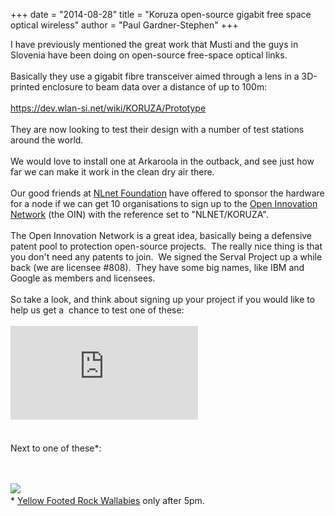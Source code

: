 +++
date = "2014-08-28"
title = "Koruza open-source gigabit free space optical wireless"
author = "Paul Gardner-Stephen"
+++

<div class="post-body entry-content" id="post-body-5021748605628539330" itemprop="description articleBody">
I have previously mentioned the great work that Musti and the guys in Slovenia have been doing on open-source free-space optical links. <br/>
<br/>
Basically they use a gigabit fibre transceiver aimed through a lens in a 3D-printed enclosure to beam data over a distance of up to 100m:<br/>
<br/>
<a href="https://dev.wlan-si.net/wiki/KORUZA/Prototype">https://dev.wlan-si.net/wiki/KORUZA/Prototype</a><br/>
<br/>
They are now looking to test their design with a number of test stations around the world.<br/>
<br/>
We would love to install one at Arkaroola in the outback, and see just how far we can make it work in the clean dry air there.<br/>
<br/>
Our good friends at <a href="http://nlnet.nl/">NLnet Foundation</a> have offered to sponsor the hardware for a node if we can get 10 organisations to sign up to the <a href="http://www.openinventionnetwork.com/">Open Innovation Network</a> (the OIN) with the reference set to "<span><span>NLNET/KORUZA"</span></span>.<br/>
<br/>
<span>The Open Innovation Network is a great idea, basically being a defensive patent pool to protection open-source projects.  The really nice thing is that you don't need any patents to join.  We signed the Serval Project up a while back (we are licensee #808).  They have some big names, like IBM and Google as members and licensees.</span><br/>
<span><br/></span>
<span>So take a look, and think about signing up your project if you would like to help us get a  chance to test one of these:</span><br/>
<span><br/></span>

<iframe allowfullscreen="allowFullScreen" frameborder="0" mozallowfullscreen="mozallowfullscreen" src="https://www.youtube.com/embed/yq6hBNCzH10?feature=player_embedded" webkitallowfullscreen="webkitallowfullscreen"></iframe>
<span><br/></span>
<span><br/></span>
<span><br/></span>
<span>Next to one of these*:</span><br/>
<span><br/></span>
<br/>

<a href="http://4.bp.blogspot.com/-ik4WpwmONUM/U-QXEIPRXDI/AAAAAAAACJY/Zlqy9hiKG4I/s1600/Arkaroola%2B044.JPG"><img src="http://4.bp.blogspot.com/-ik4WpwmONUM/U-QXEIPRXDI/AAAAAAAACJY/Zlqy9hiKG4I/s1600/Arkaroola%2B044.JPG"/></a>
<span><br/></span>
<span>* <a href="https://en.wikipedia.org/wiki/Yellow-footed_rock-wallaby">Yellow Footed Rock Wallabies</a> only after 5pm.</span>
<div></div>
</div>